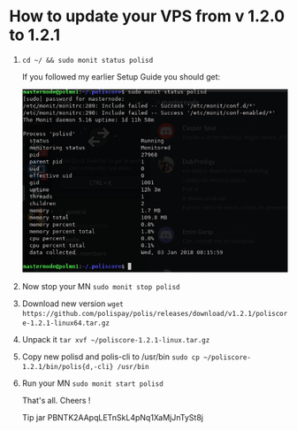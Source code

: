 # How to update your VPS from v 1.2.0 to 1.2.1


1. `cd ~/ && sudo monit status polisd`

   If you followed my earlier Setup Guide you should get:
   
   
   ![Alt text](https://github.com/digitalmine/Guide/blob/master/Screenshot_2018-01-03_08-18-48.png)
   
2. Now stop your MN `sudo monit stop polisd`
3. Download new version
   `wget https://github.com/polispay/polis/releases/download/v1.2.1/poliscore-1.2.1-linux64.tar.gz`
4. Unpack it `tar xvf ~/poliscore-1.2.1-linux.tar.gz`
5. Copy new polisd and polis-cli to /usr/bin
   `sudo cp ~/poliscore-1.2.1/bin/polis{d,-cli} /usr/bin`
6. Run your MN `sudo monit start polisd`

    That's all. Cheers !
    
    Tip jar PBNTK2AApqLETnSkL4pNq1XaMjJnTySt8j
    

